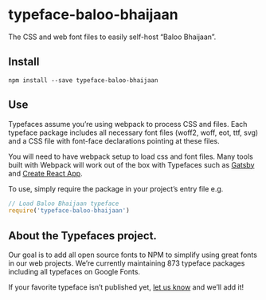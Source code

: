 
# typeface-baloo-bhaijaan

The CSS and web font files to easily self-host “Baloo Bhaijaan”.

## Install

`npm install --save typeface-baloo-bhaijaan`

## Use

Typefaces assume you’re using webpack to process CSS and files. Each typeface
package includes all necessary font files (woff2, woff, eot, ttf, svg) and
a CSS file with font-face declarations pointing at these files.

You will need to have webpack setup to load css and font files. Many tools built
with Webpack will work out of the box with Typefaces such as [Gatsby](https://github.com/gatsbyjs/gatsby)
and [Create React App](https://github.com/facebookincubator/create-react-app).

To use, simply require the package in your project’s entry file e.g.

```javascript
// Load Baloo Bhaijaan typeface
require('typeface-baloo-bhaijaan')
```

## About the Typefaces project.

Our goal is to add all open source fonts to NPM to simplify using great fonts in
our web projects. We’re currently maintaining 873 typeface packages
including all typefaces on Google Fonts.

If your favorite typeface isn’t published yet, [let us know](https://github.com/KyleAMathews/typefaces)
and we’ll add it!
